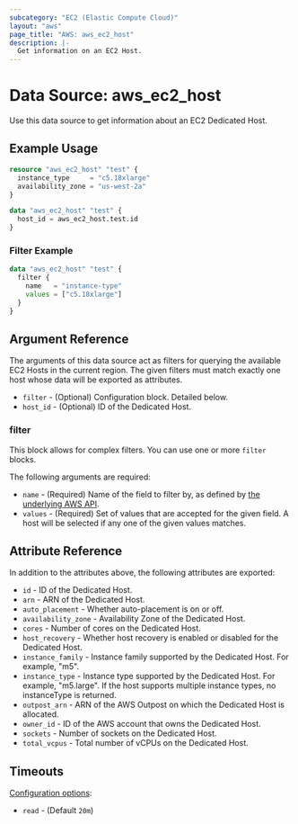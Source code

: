 ```yaml
---
subcategory: "EC2 (Elastic Compute Cloud)"
layout: "aws"
page_title: "AWS: aws_ec2_host"
description: |-
  Get information on an EC2 Host.
---
```


# Data Source: aws_ec2_host

Use this data source to get information about an EC2 Dedicated Host.

## Example Usage

```terraform
resource "aws_ec2_host" "test" {
  instance_type     = "c5.18xlarge"
  availability_zone = "us-west-2a"
}

data "aws_ec2_host" "test" {
  host_id = aws_ec2_host.test.id
}
```

### Filter Example

```terraform
data "aws_ec2_host" "test" {
  filter {
    name   = "instance-type"
    values = ["c5.18xlarge"]
  }
}
```

## Argument Reference

The arguments of this data source act as filters for querying the available EC2 Hosts in the current region.
The given filters must match exactly one host whose data will be exported as attributes.

* `filter` - (Optional) Configuration block. Detailed below.
* `host_id` - (Optional) ID of the Dedicated Host.

### filter

This block allows for complex filters. You can use one or more `filter` blocks.

The following arguments are required:

* `name` - (Required) Name of the field to filter by, as defined by [the underlying AWS API](https://docs.aws.amazon.com/AWSEC2/latest/APIReference/API_DescribeHosts.html).
* `values` - (Required) Set of values that are accepted for the given field. A host will be selected if any one of the given values matches.

## Attribute Reference

In addition to the attributes above, the following attributes are exported:

* `id` - ID of the Dedicated Host.
* `arn` - ARN of the Dedicated Host.
* `auto_placement` - Whether auto-placement is on or off.
* `availability_zone` - Availability Zone of the Dedicated Host.
* `cores` - Number of cores on the Dedicated Host.
* `host_recovery` - Whether host recovery is enabled or disabled for the Dedicated Host.
* `instance_family` - Instance family supported by the Dedicated Host. For example, "m5".
* `instance_type` - Instance type supported by the Dedicated Host. For example, "m5.large". If the host supports multiple instance types, no instanceType is returned.
* `outpost_arn` - ARN of the AWS Outpost on which the Dedicated Host is allocated.
* `owner_id` - ID of the AWS account that owns the Dedicated Host.
* `sockets` - Number of sockets on the Dedicated Host.
* `total_vcpus` - Total number of vCPUs on the Dedicated Host.

## Timeouts

[Configuration options](https://developer.hashicorp.com/terraform/language/resources/syntax#operation-timeouts):

- `read` - (Default `20m`)
